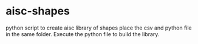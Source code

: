 # aisc-shapes
python script to create aisc library of shapes
place the csv and python file in the same folder. Execute the python file to build the library.
